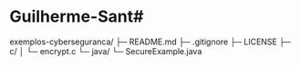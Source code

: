 # Guilherme-Sant# 

exemplos-cyberseguranca/
├─ README.md
├─ .gitignore
├─ LICENSE
├─ c/
│  └─ encrypt.c
└─ java/
   └─ SecureExample.java

